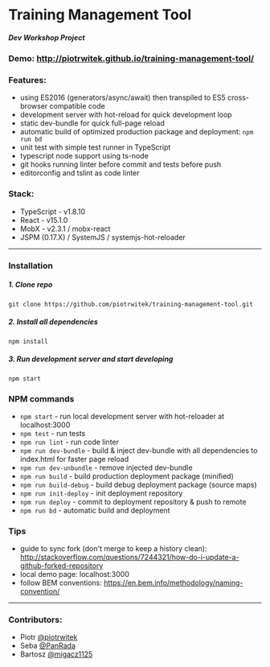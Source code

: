 # Training Management Tool
##### Dev Workshop Project
### Demo: http://piotrwitek.github.io/training-management-tool/

### Features:
- using ES2016 (generators/async/await) then transpiled to ES5 cross-browser compatible code
- development server with hot-reload for quick development loop
- static dev-bundle for quick full-page reload
- automatic build of optimized production package and deployment: `npm run bd`
- unit test with simple test runner in TypeScript
- typescript node support using ts-node
- git hooks running linter before commit and tests before push
- editorconfig and tslint as code linter

### Stack:
- TypeScript - v1.8.10
- React - v15.1.0
- MobX - v2.3.1 / mobx-react
- JSPM (0.17.X) / SystemJS / systemjs-hot-reloader

---

### Installation

##### 1. Clone repo
    git clone https://github.com/piotrwitek/training-management-tool.git

##### 2. Install all dependencies
    npm install

##### 3. Run development server and start developing
	npm start

### NPM commands
- `npm start` - run local development server with hot-reloader at localhost:3000
- `npm test` - run tests
- `npm run lint` - run code linter
- `npm run dev-bundle` - build & inject dev-bundle with all dependencies to index.html for faster page reload
- `npm run dev-unbundle` - remove injected dev-bundle
- `npm run build` - build production deployment package (minified)
- `npm run build-debug` - build debug deployment package (source maps)
- `npm run init-deploy` - init deployment repository
- `npm run deploy` - commit to deployment repository & push to remote
- `npm run bd` - automatic build and deployment

### Tips
- guide to sync fork (don't merge to keep a history clean): http://stackoverflow.com/questions/7244321/how-do-i-update-a-github-forked-repository
- local demo page: localhost:3000
- follow BEM conventions: https://en.bem.info/methodology/naming-convention/

---

### Contributors:
- Piotr [@piotrwitek](https://github.com/piotrwitek)
- Seba [@PanRada](https://github.com/PanRada)
- Bartosz [@migacz1125](https://github.com/migacz1125)

